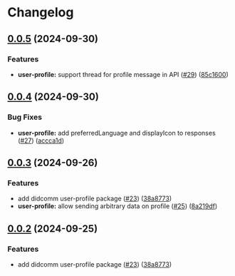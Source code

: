 # Changelog

## [0.0.5](https://github.com/2060-io/credo-ts-didcomm-ext/compare/@2060.io/credo-ts-didcomm-user-profile@v0.0.4...@2060.io/credo-ts-didcomm-user-profile@v0.0.5) (2024-09-30)


### Features

* **user-profile:** support thread for profile message in API ([#29](https://github.com/2060-io/credo-ts-didcomm-ext/issues/29)) ([85c1600](https://github.com/2060-io/credo-ts-didcomm-ext/commit/85c16006705c0707d44959583d1e77cdc1f5dcd6))

## [0.0.4](https://github.com/2060-io/credo-ts-didcomm-ext/compare/@2060.io/credo-ts-didcomm-user-profile@v0.0.3...@2060.io/credo-ts-didcomm-user-profile@v0.0.4) (2024-09-30)


### Bug Fixes

* **user-profile:** add preferredLanguage and displayIcon to responses ([#27](https://github.com/2060-io/credo-ts-didcomm-ext/issues/27)) ([accca1d](https://github.com/2060-io/credo-ts-didcomm-ext/commit/accca1d3bd3d6f7577df2a70b7a60aea4388e3a9))

## [0.0.3](https://github.com/2060-io/credo-ts-didcomm-ext/compare/@2060.io/credo-ts-didcomm-user-profile-v0.0.2...@2060.io/credo-ts-didcomm-user-profile@v0.0.3) (2024-09-26)


### Features

* add didcomm user-profile package ([#23](https://github.com/2060-io/credo-ts-didcomm-ext/issues/23)) ([38a8773](https://github.com/2060-io/credo-ts-didcomm-ext/commit/38a87738edb966c2d87131264713ce9b36df1d3b))
* **user-profile:** allow sending arbitrary data on profile ([#25](https://github.com/2060-io/credo-ts-didcomm-ext/issues/25)) ([8a219df](https://github.com/2060-io/credo-ts-didcomm-ext/commit/8a219dfefd1d241cf05e9ce1c1a56abdd00076a1))

## [0.0.2](https://github.com/2060-io/credo-ts-didcomm-ext/compare/@2060.io/credo-ts-user-profile-v0.0.1...@2060.io/credo-ts-user-profile@v0.0.2) (2024-09-25)


### Features

* add didcomm user-profile package ([#23](https://github.com/2060-io/credo-ts-didcomm-ext/issues/23)) ([38a8773](https://github.com/2060-io/credo-ts-didcomm-ext/commit/38a87738edb966c2d87131264713ce9b36df1d3b))
